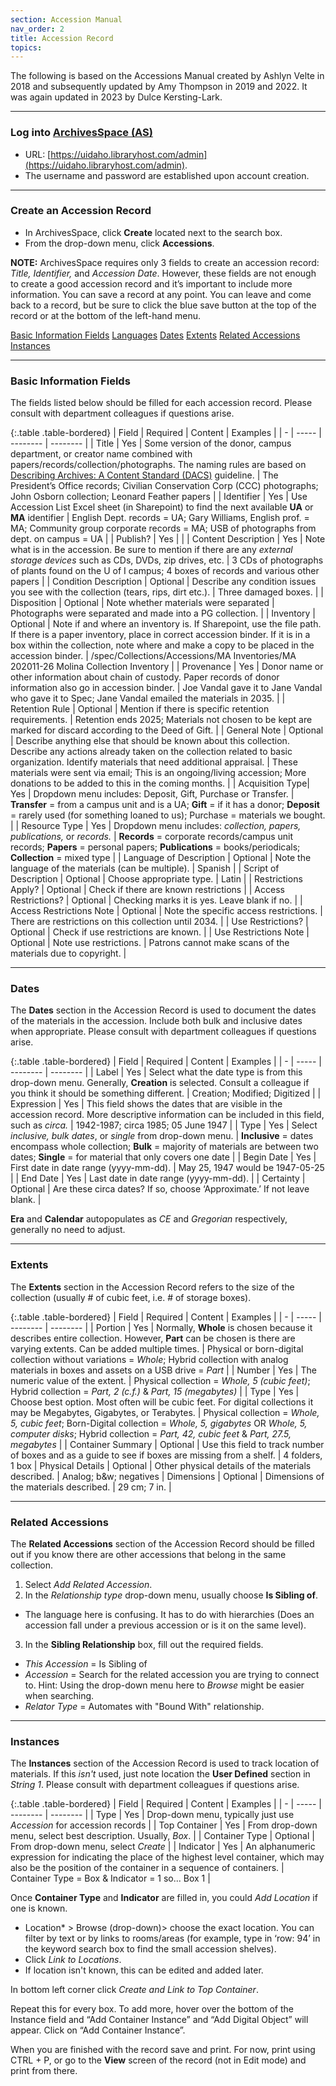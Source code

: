 ```yaml
---
section: Accession Manual
nav_order: 2
title: Accession Record
topics: 
---
```


The following is based on the Accessions Manual created by Ashlyn Velte in 2018 and subsequently updated by Amy Thompson in 2019 and 2022. It was again updated in 2023 by Dulce Kersting-Lark.

---
### Log into [ArchivesSpace (AS)](https://uidaho.libraryhost.com/admin)
- URL: [https://uidaho.libraryhost.com/admin](https://uidaho.libraryhost.com/admin).
- The username and password are established upon account creation.

---
### Create an Accession Record
- In ArchivesSpace, click **Create** located next to the search box.
- From the drop-down menu, click **Accessions**.

**NOTE:** ArchivesSpace requires only 3 fields to create an accession record: *Title, Identifier,* and *Accession Date*. However, these fields are not enough to create a good accession record and it’s important to include more information. You can save a record at any point. You can leave and come back to a record, but be sure to click the blue save button at the top of the record or at the bottom of the left-hand menu.

<div class="text-center mb-2">
    <a href="#{{ 'Basic Information Fields' | slugify }}" class="btn btn-secondary my-2 mx-1">Basic Information Fields</a>
    <a href="#{{ 'Languages' | slugify }}" class="btn btn-secondary my-2 mx-1">Languages</a>
    <a href="#{{ 'Dates' | slugify }}" class="btn btn-secondary my-2 mx-1">Dates</a>
    <a href="#{{ 'Extents' | slugify }}" class="btn btn-secondary my-2 mx-1">Extents</a>
    <a href="#{{ 'Related Accessions' | slugify }}" class="btn btn-secondary my-2 mx-1">Related Accessions</a>
    <a href="#{{ 'Instances' | slugify }}" class="btn btn-secondary my-2 mx-1">Instances</a>
</div>

---
### Basic Information Fields

The fields listed below should be filled for each accession record. Please consult with department colleagues if questions arise.

{:.table .table-bordered}
| Field | Required | Content | Examples |
| - | ----- | -------- | -------- |
| Title | Yes | Some version of the donor, campus department, or creator name combined with papers/records/collection/photographs. The naming rules are based on [Describing Archives: A Content Standard (DACS)](https://www2.archivists.org/groups/technical-subcommittee-on-describing-archives-a-content-standard-dacs/describing-archives-a-content-standard-dacs-second-) guideline. | The President’s Office records; Civilian Conservation Corp (CCC) photographs; John Osborn collection; Leonard Feather papers |
| Identifier | Yes | Use Accession List Excel sheet (in Sharepoint) to find the next available **UA** or **MA** identifier | English Dept. records = UA; Gary Williams, English prof. = MA; Community group corporate records = MA; USB of photographs from dept. on campus = UA |
| Publish? | Yes |  |
| Content Description | Yes | Note what is in the accession. Be sure to mention if there are any *external storage devices* such as CDs, DVDs, zip drives, etc. | 3 CDs of photographs of plants found on the U of I campus; 4 boxes of records and various other papers |
| Condition Description | Optional | Describe any condition issues you see with the collection (tears, rips, dirt etc.). | Three damaged boxes. |
| Disposition | Optional | Note whether materials were separated | Photographs were separated and made into a PG collection. |
| Inventory | Optional | Note if and where an inventory is. If Sharepoint, use the file path. If there is a paper inventory, place in correct accession binder. If it is in a box within the collection, note where and make a copy to be placed in the accession binder. | /spec/Collections/Accessions/MA Inventories/MA 202011-26 Molina Collection Inventory |
| Provenance | Yes | Donor name or other information about chain of custody. Paper records of donor information also go in accession binder. | Joe Vandal gave it to Jane Vandal who gave it to Spec; Jane Vandal emailed the materials in 2035. |
| Retention Rule | Optional | Mention if there is specific retention requirements. | Retention ends 2025; Materials not chosen to be kept are marked for discard according to the Deed of Gift. |
| General Note | Optional | Describe anything else that should be known about this collection. Describe any actions already taken on the collection related to basic organization. Identify materials that need additional appraisal. | These materials were sent via email; This is an ongoing/living accession; More donations to be added to this in the coming months. |
| Acquisition Type| Yes | Dropdown menu includes: Deposit, Gift, Purchase or Transfer. | **Transfer** = from a campus unit and is a UA; **Gift** = if it has a donor; **Deposit** = rarely used (for something loaned to us); Purchase = materials we bought. |
| Resource Type | Yes | Dropdown menu includes: *collection, papers, publications,* or *records.* | **Records** = corporate records/campus unit records; **Papers** = personal papers; **Publications** = books/periodicals; **Collection** = mixed type |
| Language of Description | Optional | Note the language of the materials (can be multiple). | Spanish |
| Script of Description  | Optional | Choose appropriate type. | Latin |
| Restrictions Apply? | Optional | Check if there are known restrictions |
| Access Restrictions? | Optional | Checking marks it is yes. Leave blank if no. |
| Access Restrictions Note | Optional | Note the specific access restrictions. | There are restrictions on this collection until 2034. |
| Use Restrictions? | Optional | Check if use restrictions are known. |
| Use Restrictions Note  | Optional | Note use restrictions. | Patrons cannot make scans of the materials due to copyright. |

---
### Dates

The **Dates** section in the Accession Record is used to document the dates of the materials in the accession. Include both bulk and inclusive dates when appropriate. Please consult with department colleagues if questions arise.

{:.table .table-bordered}
| Field | Required | Content | Examples |
| - | ----- | -------- | -------- |
| Label | Yes | Select what the date type is from this drop-down menu. Generally, **Creation** is selected. Consult a colleague if you think it should be something different. | Creation; Modified; Digitized |
| Expression | Yes | This field shows the dates that are visible in the accession record. More descriptive information can be included in this field, such as *circa.* | 1942-1987; circa 1985; 05 June 1947 |
| Type | Yes | Select *inclusive, bulk dates*, or *single* from drop-down menu. | **Inclusive** = dates encompass whole collection; **Bulk** = majority of materials are between two dates; **Single** = for material that only covers one date |
| Begin Date | Yes | First date in date range (yyyy-mm-dd). | May 25, 1947 would be 1947-05-25 |
| End Date | Yes | Last date in date range (yyyy-mm-dd). |
| Certainty | Optional | Are these circa dates? If so, choose ‘Approximate.’ If not leave blank. |

**Era** and **Calendar** autopopulates as *CE* and *Gregorian* respectively, generally no need to adjust. 

---
### Extents

The **Extents** section in the Accession Record refers to the size of the collection (usually # of cubic feet, i.e. # of storage boxes).

{:.table .table-bordered}
| Field | Required | Content | Examples |
| - | ----- | -------- | -------- |
| Portion | Yes | Normally, **Whole** is chosen because it describes entire collection. However, **Part** can be chosen is there are varying extents. Can be added multiple times. | Physical or born-digital collection without variations = *Whole*; Hybrid collection with analog materials in boxes and assets on a USB drive = *Part* |
| Number | Yes | The numeric value of the extent. | Physical collection = *Whole, 5 (cubic feet)*; Hybrid collection = *Part, 2 (c.f.)* & *Part, 15 (megabytes)* |
| Type | Yes | Choose best option. Most often will be cubic feet. For digital collections it may be Megabytes, Gigabytes, or Terabytes. | Physical collection = *Whole, 5, cubic feet*; Born-Digital collection = *Whole, 5, gigabytes* OR *Whole, 5, computer disks*; Hybrid collection = *Part, 42, cubic feet* & *Part, 27.5, megabytes* | 
| Container Summary | Optional | Use this field to track number of boxes and as a guide to see if boxes are missing from a shelf. | 4 folders, 1 box
| Physical Details | Optional | Other physical details of the materials described. | Analog; b&w; negatives
| Dimensions | Optional | Dimensions of the materials described. | 29 cm; 7 in. |

---
### Related Accessions

The **Related Accessions** section of the Accession Record should be filled out if you know there are other accessions that belong in the same collection.  

1. Select *Add Related Accession*. 
2. In the *Relationship type* drop-down menu, usually choose **Is Sibling of**.
- The language here is confusing. It has to do with hierarchies (Does an accession fall under a previous accession or is it on the same level).  
3. In the **Sibling Relationship** box, fill out the required fields.
- *This Accession* = Is Sibling of
- *Accession* = Search for the related accession you are trying to connect to. Hint: Using the drop-down menu here to *Browse* might be easier when searching.
- *Relator Type* = Automates with "Bound With" relationship.

---
### Instances

The **Instances** section of the Accession Record is used to track location of materials. If this *isn't* used, just note location the **User Defined** section in *String 1*. Please consult with department colleagues if questions arise.

{:.table .table-bordered}
| Field | Required | Content | Examples |
| - | ----- | -------- | -------- |
| Type | Yes | Drop-down menu, typically just use *Accession* for accession records |
| Top Container | Yes | From drop-down menu, select best description. Usually, *Box*. |
| Container Type | Optional | From drop-down menu, select *Create* |
| Indicator | Yes | An alphanumeric expression for indicating the place of the highest level container, which may also be the position of the container in a sequence of containers. | Container Type = Box & Indicator = 1 so... Box 1 |

Once **Container Type** and **Indicator** are filled in, you could *Add Location* if one is known. 
- Location* > Browse (drop-down)> choose the exact location. You can filter by text or by links to rooms/areas (for example, type in ‘row: 94’ in the keyword search box to find the small accession shelves).
- Click *Link to Locations*.
- If location isn't known, this can be edited and added later. 

In bottom left corner click *Create and Link to Top Container*.

Repeat this for every box. To add more, hover over the bottom of the Instance field and “Add Container Instance” and “Add Digital Object” will appear. Click on “Add Container Instance”. 

When you are finished with the record save and print. For now, print using CTRL + P, or go to the **View** screen of the record (not in Edit mode) and print from there. 